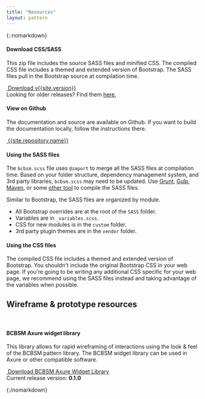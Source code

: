 ```yaml
---
title: "Resources"
layout: pattern
---
```

{::nomarkdown}
<div class="">
    <div class="pl-panel">
        <div class="row">
            <div class="col-sm-6 col-lg-6">
                <h4 class="margin-top-0">Download CSS/SASS</h4>
                <p>This zip file includes the source SASS files and minified CSS. The compiled CSS file includes a themed and extended version of Bootstrap. The SASS files pull in the Bootstrap source at compilation time.</p>
                <a href="{{site.baseurl}}/downloads/bcbsm-{{site.version}}.zip" class="btn btn-primary"><i class="icon icon-inverse icon-download"></i> &nbsp;Download v{{site.version}}</a>
                <div class="margin-top-1 small">Looking for older releases? Find them <a href="{{site.repository.url}}/releases">here.</a></div>
            </div>
            <div class="col-sm-6 col-lg-6">
                <h4 class="margin-top-0">View on Github</h4>
                <p>The documentation and source are available on Github. If you want to build the documentation locally, follow the instructions there.</p>
                <a href="{{site.repository.url}}" class="btn btn-default"><i class="icon icon-github"></i> &nbsp;{{site.repository.name}}</a>
            </div>
        </div>
    </div>
    <div class="pl-panel">
        <h4 class="margin-top-0">Using the SASS files</h4>
        <p>The <code>bcbsm.scss</code> file uses <code>@import</code> to merge all the SASS files at compilation time. Based on your folder structure, dependency management system, and 3rd party libraries, <code>bcbsm.scss</code> may need to be updated. Use <a href="http://gruntjs.com/">Grunt</a>, <a href="http://gulpjs.com/">Gulp</a>, <a href="http://maven.apache.org/">Maven</a>, or some <a href="http://sass-lang.com/install">other tool</a> to compile the SASS files.</p>
        <p>Similar to Bootstrap, the SASS files are organized by module.</p>
        <ul>
            <li>All Bootstrap overrides are at the root of the <code>SASS</code> folder.</li>
            <li>Variables are in <code>_variables.scss</code>.</li>
            <li>CSS for new modules is in the <code>custom</code> folder.</li>
            <li>3rd party plugin themes are in the <code>vendor</code> folder.</li>
        </ul>
        <h4>Using the CSS files</h4>
        <p>The compiled CSS file includes a themed and extended version of Bootstrap. You shouldn't include the original Bootstrap CSS in your web page. If you're going to be writing any additional CSS specific for your web page, we recommend using the SASS files instead and taking advantage of the variables when possible.</p>
    </div>
</div>

<div class="">
    <div class="pl-panel">
        <div class="row">
        <h2 class="margin-top-0">Wireframe & prototype resources</h2>
        <p>&nbsp;</p>
            <div class="col-sm-12 col-lg-12">
                <h4 class="margin-top-0">BCBSM Axure widget library</h4>
                <p>This library allows for rapid wireframing of interactions using the look & feel of the BCBSM pattern library. The BCBSM widget library can be used in Axure or other compatible software.</p>
               <a href="https://github.com/nicholas-b-carter/BCBSMPatternLibrary/tree/gh-pages/resources/" class="btn btn-primary"><i class="icon icon-inverse icon-download"></i> &nbsp;Download BCBSM Axure Widget Library</a>
                <div class="margin-top-1 small">Current release version: <strong>0.1.0</strong></div>
            </div>
        </div>
    </div>

{:/nomarkdown}

